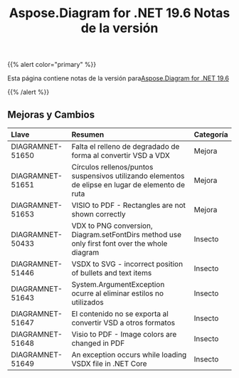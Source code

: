 ﻿---
title: Aspose.Diagram for .NET 19.6 Notas de la versión
type: docs
weight: 70
url: /es/net/aspose-diagram-for-net-19-6-release-notes/
---
{{% alert color="primary" %}} 

Esta página contiene notas de la versión para[Aspose.Diagram for .NET 19.6](https://www.nuget.org/packages/Aspose.Diagram/19.6.0)

{{% /alert %}} 
## **Mejoras y Cambios**

|**Llave**|**Resumen**|**Categoría**|
|:- |:- |:- |
|DIAGRAMNET-51650|Falta el relleno de degradado de forma al convertir VSD a VDX|Mejora|
|DIAGRAMNET-51651|Círculos rellenos/puntos suspensivos utilizando elementos de elipse en lugar de elemento de ruta|Mejora|
|DIAGRAMNET-51653|VISIO to PDF - Rectangles are not shown correctly|Mejora|
|DIAGRAMNET-50433|VDX to PNG conversion, Diagram.setFontDirs method use only first font over the whole diagram|Insecto|
|DIAGRAMNET-51446|VSDX to SVG - incorrect position of bullets and text items|Insecto|
|DIAGRAMNET-51643|System.ArgumentException ocurre al eliminar estilos no utilizados|Insecto|
|DIAGRAMNET-51647|El contenido no se exporta al convertir VSD a otros formatos|Insecto|
|DIAGRAMNET-51648|Visio to PDF - Image colors are changed in PDF|Insecto|
|DIAGRAMNET-51649|An exception occurs while loading VSDX file in .NET Core|Insecto|

